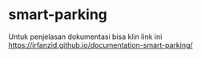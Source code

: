 # smart-parking
Untuk penjelasan dokumentasi bisa klin link ini https://irfanzid.github.io/documentation-smart-parking/
